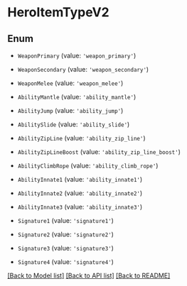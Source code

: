 # HeroItemTypeV2


## Enum

* `WeaponPrimary` (value: `'weapon_primary'`)

* `WeaponSecondary` (value: `'weapon_secondary'`)

* `WeaponMelee` (value: `'weapon_melee'`)

* `AbilityMantle` (value: `'ability_mantle'`)

* `AbilityJump` (value: `'ability_jump'`)

* `AbilitySlide` (value: `'ability_slide'`)

* `AbilityZipLine` (value: `'ability_zip_line'`)

* `AbilityZipLineBoost` (value: `'ability_zip_line_boost'`)

* `AbilityClimbRope` (value: `'ability_climb_rope'`)

* `AbilityInnate1` (value: `'ability_innate1'`)

* `AbilityInnate2` (value: `'ability_innate2'`)

* `AbilityInnate3` (value: `'ability_innate3'`)

* `Signature1` (value: `'signature1'`)

* `Signature2` (value: `'signature2'`)

* `Signature3` (value: `'signature3'`)

* `Signature4` (value: `'signature4'`)

[[Back to Model list]](../README.md#documentation-for-models) [[Back to API list]](../README.md#documentation-for-api-endpoints) [[Back to README]](../README.md)

